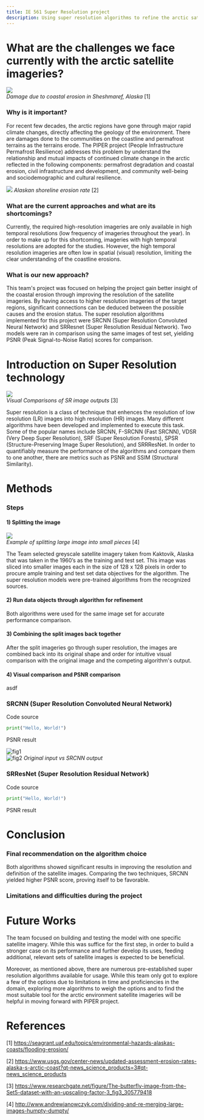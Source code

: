 ```yaml
---
title: IE 561 Super Resolution project 
description: Using super resolution algorithms to refine the arctic satellite imageries
--- 
```


# What are the challenges we face currently with the arctic satellite imageries?



![](https://seagrant.uaf.edu/topics/environmental-hazards-alaskas-coasts/flooding-erosion/images/mvc-009f.jpg)
<br />
_Damage due to coastal erosion in Sheshmaref, Alaska_ [1]

### Why is it important?

For recent few decades, the arctic regions have gone through major rapid climate changes, directly affecting the geology of the environment. There are damages done to the communities on the coastline and permafrost terrains as the terrains erode. The PIPER project (People Infrastructure Permafrost Resilience) addresses this problem by understand the relationship and mutual impacts of continued climate change in the arctic reflected in the following components: permafrost degradation and coastal erosion, civil infrastructure and development, and community well-being and sociodemographic and cultural resilience.

![](https://prd-wret.s3.us-west-2.amazonaws.com/assets/palladium/production/s3fs-public/styles/full_width/public/thumbnails/image/GibbsRichmond2015_NorthSlopeShorelineChangeSM.jpg)
_Alaskan shoreline erosion rate_ [2]

### What are the current approaches and what are its shortcomings?

Currently, the required high-resolution imageries are only available in high temporal resolutions (low frequency of imageries throughout the year). In order to make up for this shortcoming, imageries with high temporal resolutions are adopted for the studies. However, the high temporal resolution imageries are often low in spatial (visual) resolution, limiting the clear understanding of the coastline erosions. 

### What is our new approach?

This team's project was focused on helping the project gain better insight of the coastal erosion through improving the resolution of the satellite imageries. By having access to higher resolution imageries of the target regions, significant connections can be deduced between the possible causes and the erosion status. The super resolution algorithms implemented for this project were SRCNN (Super Resolution Convoluted Neural Network) and SRResnet (Super Resolution Residual Network). Two models were ran in comparison using the same images of test set, yielding PSNR (Peak Signal-to-Noise Ratio) scores for comparison.



# Introduction on Super Resolution technology

![](https://www.researchgate.net/profile/Chen-Change-Loy/publication/305779418/figure/fig3/AS:390953274757123@1470221932952/The-butterfly-image-from-the-Set5-dataset-with-an-upscaling-factor-3.png)
<br />
_Visual Comparisons of SR image outputs_ [3]


Super resolution is a class of technique that enhences the resolution of low resolution (LR) images into high resolution (HR) images. Many different algorithms have been developed and implemented to execute this task. Some of the popular names include SRCNN, F-SRCNN (Fast SRCNN), VDSR (Very Deep Super Resolution), SRF (Super Resolution Forests), SPSR (Structure-Preserving Image Super Resolution), and SRRResNet. In order to quantifiably measure the performance of the algorithms and compare them to one another, there are metrics such as PSNR and SSIM (Structural Similarity).


# Methods

### Steps

#### 1) Splitting the image

![](http://www.andrewjanowczyk.com/wp-content/uploads/2016/07/small_tiles.png)
<br />
_Example of splitting large image into small pieces_ [4]

The Team selected greyscale satellite imagery taken from Kaktovik, Alaska that was taken in the 1960’s as the training and test set. This image was sliced into smaller images each in the size of 128 x 128 pixels in order to procure ample training and test set data objectives for the algorithm. The super resolution models were pre-trained algorithms from the recognized sources.

#### 2) Run data objects through algorithm for refinement

Both algorithms were used for the same image set for accurate performance comparison. 

#### 3) Combining the split images back together

After the split imageries go through super resolution, the images are combined back into its original shape and order for intuitive visual comparison with the original image and the competing algorithm's output.

#### 4) Visual comparison and PSNR comparison

asdf

### SRCNN (Super Resolution Convoluted Neural Network)

Code source

```Python
print("Hello, World!")
```

PSNR result

![fig1](https://user-images.githubusercontent.com/74638365/116183696-5d230180-a6ec-11eb-85f7-a9ca1f68d07e.jpg)
<br />
![fig2](https://user-images.githubusercontent.com/74638365/116183700-5f855b80-a6ec-11eb-8232-948ed7851bfb.jpg)
_Original input vs SRCNN output_


### SRResNet (Super Resolution Residual Network)

Code source

```Python
print("Hello, World!")
```

PSNR result




# Conclusion

### Final recommendation on the algorithm choice

Both algorithms showed significant results in improving the resolution and definition of the satellite images. Comparing the two techniques, SRCNN yielded higher PSNR score, proving itself to be favorable. 

### Limitations and difficulties during the project



# Future Works

The team focused on building and testing the model with one specific satellite imagery. While this was suffice for the first step, in order to build a stronger case on its performance and further develop its uses, feeding additional, relevant sets of satellite images is expected to be beneficial.

Moreover, as mentioned above, there are numerous pre-established super resolution algorithms available for usage. While this team only got to explore a few of the options due to limitations in time and proficiencies in the domain, exploring more algorithms to weigh the options and to find the most suitable tool for the arctic environment satellite imageries will be helpful in moving forward with PIPER project.



# References
[1] https://seagrant.uaf.edu/topics/environmental-hazards-alaskas-coasts/flooding-erosion/

[2] https://www.usgs.gov/center-news/updated-assessment-erosion-rates-alaska-s-arctic-coast?qt-news_science_products=3#qt-news_science_products

[3] https://www.researchgate.net/figure/The-butterfly-image-from-the-Set5-dataset-with-an-upscaling-factor-3_fig3_305779418

[4] http://www.andrewjanowczyk.com/dividing-and-re-merging-large-images-humpty-dumpty/
